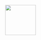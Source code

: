 <div align="center">
  <img src = "https://doc.amezirmessaoud.fr/Gif_KOMETA_EMAIL_BANNER%20Sans%20baseline.gif" width="100px" height="100px">
</div>

